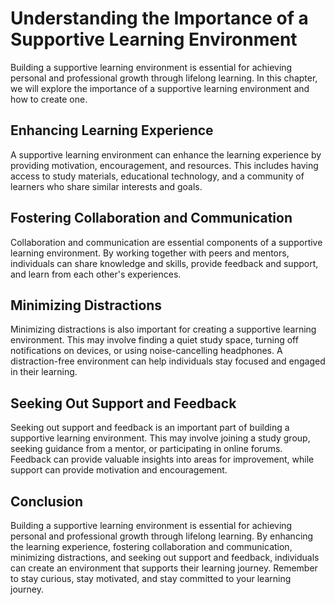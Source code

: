 Understanding the Importance of a Supportive Learning Environment
========================================================================================================================

Building a supportive learning environment is essential for achieving personal and professional growth through lifelong learning. In this chapter, we will explore the importance of a supportive learning environment and how to create one.

Enhancing Learning Experience
-----------------------------

A supportive learning environment can enhance the learning experience by providing motivation, encouragement, and resources. This includes having access to study materials, educational technology, and a community of learners who share similar interests and goals.

Fostering Collaboration and Communication
-----------------------------------------

Collaboration and communication are essential components of a supportive learning environment. By working together with peers and mentors, individuals can share knowledge and skills, provide feedback and support, and learn from each other's experiences.

Minimizing Distractions
-----------------------

Minimizing distractions is also important for creating a supportive learning environment. This may involve finding a quiet study space, turning off notifications on devices, or using noise-cancelling headphones. A distraction-free environment can help individuals stay focused and engaged in their learning.

Seeking Out Support and Feedback
--------------------------------

Seeking out support and feedback is an important part of building a supportive learning environment. This may involve joining a study group, seeking guidance from a mentor, or participating in online forums. Feedback can provide valuable insights into areas for improvement, while support can provide motivation and encouragement.

Conclusion
----------

Building a supportive learning environment is essential for achieving personal and professional growth through lifelong learning. By enhancing the learning experience, fostering collaboration and communication, minimizing distractions, and seeking out support and feedback, individuals can create an environment that supports their learning journey. Remember to stay curious, stay motivated, and stay committed to your learning journey.
